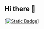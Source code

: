 ## Hi there 👋

[[![Static Badge](https://img.shields.io/badge/LinkedIn-%230A66C2?link=https://www.linkedin.com/in/jason-cordova)]](https://img.shields.io/badge/LinkedIn-%23000?color=rgb(255%2C%200%2C%200)&link=https%3A%2F%2Fwww.linkedin.com%2Fin%2Fjason-cordova%2F
)


<!--
**JasonCordova/JasonCordova** is a ✨ _special_ ✨ repository because its `README.md` (this file) appears on your GitHub profile.

Here are some ideas to get you started:

- 🔭 I’m currently working on ...
- 🌱 I’m currently learning ...
- 👯 I’m looking to collaborate on ...
- 🤔 I’m looking for help with ...
- 💬 Ask me about ...
- 📫 How to reach me: ...
- 😄 Pronouns: ...
- ⚡ Fun fact: ...
-->
